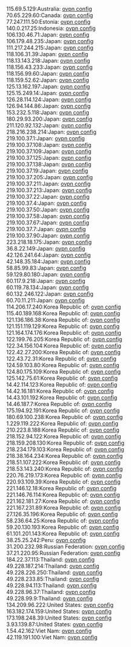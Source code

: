115.69.5.129:Australia: [ovpn config](vpn/115_69_5_129.ovpn)  
70.65.229.60:Canada: [ovpn config](vpn/70_65_229_60.ovpn)  
77.247.111.50:Estonia: [ovpn config](vpn/77_247_111_50.ovpn)  
140.0.217.25:Indonesia: [ovpn config](vpn/140_0_217_25.ovpn)  
106.130.46.71:Japan: [ovpn config](vpn/106_130_46_71.ovpn)  
106.179.48.235:Japan: [ovpn config](vpn/106_179_48_235.ovpn)  
111.217.244.215:Japan: [ovpn config](vpn/111_217_244_215.ovpn)  
118.106.31.39:Japan: [ovpn config](vpn/118_106_31_39.ovpn)  
118.13.143.218:Japan: [ovpn config](vpn/118_13_143_218.ovpn)  
118.156.43.233:Japan: [ovpn config](vpn/118_156_43_233.ovpn)  
118.156.99.60:Japan: [ovpn config](vpn/118_156_99_60.ovpn)  
118.159.52.62:Japan: [ovpn config](vpn/118_159_52_62.ovpn)  
125.13.162.197:Japan: [ovpn config](vpn/125_13_162_197.ovpn)  
125.15.249.14:Japan: [ovpn config](vpn/125_15_249_14.ovpn)  
126.28.114.124:Japan: [ovpn config](vpn/126_28_114_124.ovpn)  
126.94.144.86:Japan: [ovpn config](vpn/126_94_144_86.ovpn)  
153.232.5.118:Japan: [ovpn config](vpn/153_232_5_118.ovpn)  
180.29.93.200:Japan: [ovpn config](vpn/180_29_93_200.ovpn)  
211.120.92.132:Japan: [ovpn config](vpn/211_120_92_132.ovpn)  
218.216.238.214:Japan: [ovpn config](vpn/218_216_238_214.ovpn)  
219.100.37.1:Japan: [ovpn config](vpn/219_100_37_1.ovpn)  
219.100.37.108:Japan: [ovpn config](vpn/219_100_37_108.ovpn)  
219.100.37.109:Japan: [ovpn config](vpn/219_100_37_109.ovpn)  
219.100.37.125:Japan: [ovpn config](vpn/219_100_37_125.ovpn)  
219.100.37.138:Japan: [ovpn config](vpn/219_100_37_138.ovpn)  
219.100.37.19:Japan: [ovpn config](vpn/219_100_37_19.ovpn)  
219.100.37.205:Japan: [ovpn config](vpn/219_100_37_205.ovpn)  
219.100.37.211:Japan: [ovpn config](vpn/219_100_37_211.ovpn)  
219.100.37.213:Japan: [ovpn config](vpn/219_100_37_213.ovpn)  
219.100.37.22:Japan: [ovpn config](vpn/219_100_37_22.ovpn)  
219.100.37.4:Japan: [ovpn config](vpn/219_100_37_4.ovpn)  
219.100.37.50:Japan: [ovpn config](vpn/219_100_37_50.ovpn)  
219.100.37.58:Japan: [ovpn config](vpn/219_100_37_58.ovpn)  
219.100.37.67:Japan: [ovpn config](vpn/219_100_37_67.ovpn)  
219.100.37.7:Japan: [ovpn config](vpn/219_100_37_7.ovpn)  
219.100.37.90:Japan: [ovpn config](vpn/219_100_37_90.ovpn)  
223.218.18.175:Japan: [ovpn config](vpn/223_218_18_175.ovpn)  
36.8.22.149:Japan: [ovpn config](vpn/36_8_22_149.ovpn)  
42.126.241.64:Japan: [ovpn config](vpn/42_126_241_64.ovpn)  
42.148.35.184:Japan: [ovpn config](vpn/42_148_35_184.ovpn)  
58.85.99.83:Japan: [ovpn config](vpn/58_85_99_83.ovpn)  
59.129.80.180:Japan: [ovpn config](vpn/59_129_80_180.ovpn)  
60.117.9.218:Japan: [ovpn config](vpn/60_117_9_218.ovpn)  
60.119.78.134:Japan: [ovpn config](vpn/60_119_78_134.ovpn)  
60.132.246.122:Japan: [ovpn config](vpn/60_132_246_122.ovpn)  
60.70.11.211:Japan: [ovpn config](vpn/60_70_11_211.ovpn)  
114.206.17.240:Korea Republic of: [ovpn config](vpn/114_206_17_240.ovpn)  
115.40.189.168:Korea Republic of: [ovpn config](vpn/115_40_189_168.ovpn)  
121.136.186.38:Korea Republic of: [ovpn config](vpn/121_136_186_38.ovpn)  
121.151.119.129:Korea Republic of: [ovpn config](vpn/121_151_119_129.ovpn)  
121.164.174.176:Korea Republic of: [ovpn config](vpn/121_164_174_176.ovpn)  
122.199.76.205:Korea Republic of: [ovpn config](vpn/122_199_76_205.ovpn)  
122.34.156.104:Korea Republic of: [ovpn config](vpn/122_34_156_104.ovpn)  
122.42.27.200:Korea Republic of: [ovpn config](vpn/122_42_27_200.ovpn)  
122.43.72.31:Korea Republic of: [ovpn config](vpn/122_43_72_31.ovpn)  
124.59.103.80:Korea Republic of: [ovpn config](vpn/124_59_103_80.ovpn)  
124.80.175.109:Korea Republic of: [ovpn config](vpn/124_80_175_109.ovpn)  
125.142.75.61:Korea Republic of: [ovpn config](vpn/125_142_75_61.ovpn)  
14.42.114.123:Korea Republic of: [ovpn config](vpn/14_42_114_123.ovpn)  
14.42.16.181:Korea Republic of: [ovpn config](vpn/14_42_16_181.ovpn)  
14.43.101.192:Korea Republic of: [ovpn config](vpn/14_43_101_192.ovpn)  
14.46.187.7:Korea Republic of: [ovpn config](vpn/14_46_187_7.ovpn)  
175.194.92.191:Korea Republic of: [ovpn config](vpn/175_194_92_191.ovpn)  
180.69.100.238:Korea Republic of: [ovpn config](vpn/180_69_100_238.ovpn)  
1.229.119.222:Korea Republic of: [ovpn config](vpn/1_229_119_222.ovpn)  
210.223.8.188:Korea Republic of: [ovpn config](vpn/210_223_8_188.ovpn)  
218.152.94.122:Korea Republic of: [ovpn config](vpn/218_152_94_122.ovpn)  
218.159.208.130:Korea Republic of: [ovpn config](vpn/218_159_208_130.ovpn)  
218.234.179.103:Korea Republic of: [ovpn config](vpn/218_234_179_103.ovpn)  
218.38.164.234:Korea Republic of: [ovpn config](vpn/218_38_164_234.ovpn)  
218.51.107.222:Korea Republic of: [ovpn config](vpn/218_51_107_222.ovpn)  
218.53.143.240:Korea Republic of: [ovpn config](vpn/218_53_143_240.ovpn)  
220.76.219.173:Korea Republic of: [ovpn config](vpn/220_76_219_173.ovpn)  
220.93.109.39:Korea Republic of: [ovpn config](vpn/220_93_109_39.ovpn)  
221.146.12.18:Korea Republic of: [ovpn config](vpn/221_146_12_18.ovpn)  
221.146.76.114:Korea Republic of: [ovpn config](vpn/221_146_76_114.ovpn)  
221.162.181.27:Korea Republic of: [ovpn config](vpn/221_162_181_27.ovpn)  
221.167.231.89:Korea Republic of: [ovpn config](vpn/221_167_231_89.ovpn)  
27.126.35.196:Korea Republic of: [ovpn config](vpn/27_126_35_196.ovpn)  
58.236.64.25:Korea Republic of: [ovpn config](vpn/58_236_64_25.ovpn)  
59.20.130.193:Korea Republic of: [ovpn config](vpn/59_20_130_193.ovpn)  
61.101.201.143:Korea Republic of: [ovpn config](vpn/61_101_201_143.ovpn)  
38.25.25.242:Peru: [ovpn config](vpn/38_25_25_242.ovpn)  
31.200.232.98:Russian Federation: [ovpn config](vpn/31_200_232_98.ovpn)  
37.21.220.95:Russian Federation: [ovpn config](vpn/37_21_220_95.ovpn)  
184.22.37.113:Thailand: [ovpn config](vpn/184_22_37_113.ovpn)  
49.228.187.214:Thailand: [ovpn config](vpn/49_228_187_214.ovpn)  
49.228.226.250:Thailand: [ovpn config](vpn/49_228_226_250.ovpn)  
49.228.233.85:Thailand: [ovpn config](vpn/49_228_233_85.ovpn)  
49.228.94.113:Thailand: [ovpn config](vpn/49_228_94_113.ovpn)  
49.228.96.37:Thailand: [ovpn config](vpn/49_228_96_37.ovpn)  
49.228.99.9:Thailand: [ovpn config](vpn/49_228_99_9.ovpn)  
134.209.96.222:United States: [ovpn config](vpn/134_209_96_222.ovpn)  
163.182.174.159:United States: [ovpn config](vpn/163_182_174_159.ovpn)  
173.198.248.39:United States: [ovpn config](vpn/173_198_248_39.ovpn)  
3.93.139.87:United States: [ovpn config](vpn/3_93_139_87.ovpn)  
1.54.42.162:Viet Nam: [ovpn config](vpn/1_54_42_162.ovpn)  
42.119.191.100:Viet Nam: [ovpn config](vpn/42_119_191_100.ovpn)  
